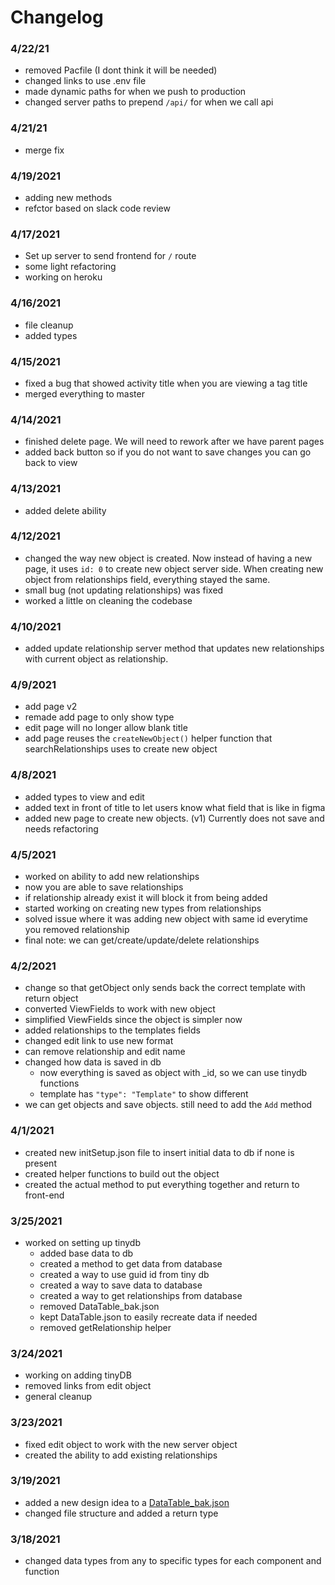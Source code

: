 # Changelog

### 4/22/21

- removed Pacfile (I dont think it will be needed)
- changed links to use .env file
- made dynamic paths for when we push to production
- changed server paths to prepend `/api/` for when we call api

### 4/21/21

- merge fix

### 4/19/2021

- adding new methods
- refctor based on slack code review

### 4/17/2021

- Set up server to send frontend for `/` route
- some light refactoring
- working on heroku

### 4/16/2021

- file cleanup
- added types

### 4/15/2021

- fixed a bug that showed activity title when you are viewing a tag title
- merged everything to master

### 4/14/2021

- finished delete page. We will need to rework after we have parent pages
- added back button so if you do not want to save changes you can go back to view

### 4/13/2021

- added delete ability

### 4/12/2021

- changed the way new object is created. Now instead of having a new page, it uses `id: 0` to create new object server side. When creating new object from relationships field, everything stayed the same.
- small bug (not updating relationships) was fixed
- worked a little on cleaning the codebase

### 4/10/2021

- added update relationship server method that updates new relationships with current object as relationship.

### 4/9/2021

- add page v2
- remade add page to only show type
- edit page will no longer allow blank title
- add page reuses the `createNewObject()` helper function that searchRelationships uses to create new object

### 4/8/2021

- added types to view and edit
- added text in front of title to let users know what field that is like in figma
- added new page to create new objects. (v1) Currently does not save and needs refactoring

### 4/5/2021

- worked on ability to add new relationships
- now you are able to save relationships
- if relationship already exist it will block it from being added
- started working on creating new types from relationships
- solved issue where it was adding new object with same id everytime you removed relationship
- final note: we can get/create/update/delete relationships

### 4/2/2021

- change so that getObject only sends back the correct template with return object
- converted ViewFields to work with new object
- simplified ViewFields since the object is simpler now
- added relationships to the templates fields
- changed edit link to use new format
- can remove relationship and edit name
- changed how data is saved in db
  - now everything is saved as object with \_id, so we can use tinydb functions
  - template has `"type": "Template"` to show different
- we can get objects and save objects. still need to add the `Add` method

### 4/1/2021

- created new initSetup.json file to insert initial data to db if none is present
- created helper functions to build out the object
- created the actual method to put everything together and return to front-end

### 3/25/2021

- worked on setting up tinydb
  - added base data to db
  - created a method to get data from database
  - created a way to use guid id from tiny db
  - created a way to save data to database
  - created a way to get relationships from database
  - removed DataTable_bak.json
  - kept DataTable.json to easily recreate data if needed
  - removed getRelationship helper

### 3/24/2021

- working on adding tinyDB
- removed links from edit object
- general cleanup

### 3/23/2021

- fixed edit object to work with the new server object
- created the ability to add existing relationships

### 3/19/2021

- added a new design idea to a [DataTable_bak.json](server/src/DataTable_bak.json)
- changed file structure and added a return type

### 3/18/2021

- changed data types from any to specific types for each component and function
